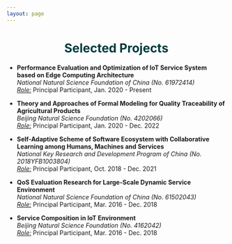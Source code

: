 ```yaml
---
layout: page
---
```


<h1 style="text-align: center;color: #003c3c;">Selected Projects</h1>

<ul>

<li><p>
<b>Performance Evaluation and Optimization of IoT Service System based on Edge Computing Architecture</b><br>
<i>National Natural Science Foundation of China (No. 61972414)</i><br><u><i>Role:</i></u> Principal Participant, Jan. 2020 - Present
</p></li>

<li><p>
<b>Theory and Approaches of Formal Modeling for Quality Traceability of Agricultural Products</b><br>
<i>Beijing Natural Science Foundation (No. 4202066)</i><br><u><i>Role:</i></u> Principal Participant, Jan. 2020 - Dec. 2022
</p></li>

<li><p>
<b>Self-Adaptive Scheme of Software Ecosystem with Collaborative Learning among Humans, Machines and Services</b><br><i>National Key Research and Development Program of China (No. 2018YFB1003804)</i><br><u><i>Role:</i></u> Principal Participant, Oct. 2018 - Dec. 2021<br>
</p></li>

<li><p>
<b>QoS Evaluation Research for Large-Scale Dynamic Service Environment</b><br><i>National Natural Science Foundation of China (No. 61502043)</i><br><u><i>Role:</i></u> Principal Participant, Mar. 2016 - Dec. 2018<br>
</p></li>

<li><p>
<b>Service Composition in IoT Environment</b><br><i>Beijing Natural Science Foundation (No. 4162042)</i><br><u><i>Role:</i></u> Principal Participant, Mar. 2016 - Dec. 2018<br>
</p></li>

</ul>
  
